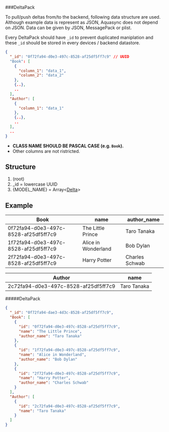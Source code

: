 ###DeltaPack

To pull/push deltas from/to the backend, following data structure are used. Although example data is represent as JSON, Aquasync does not depend on JSON. Data can be given by JSON, MessagePack or plist.

Every DeltaPack should have `_id` to prevent duplicated maniplation and these `_id` should be stored in every devices / backend datastore.

```json
{
  "_id": "0f72fa94-d0e3-497c-8528-af25df5ff7c9" // UUID
  "Book": [
    {
      "column_1": "data_1",
      "column_2": "data_2"
    },
    {..},
    ..
  ],
  "Author": [
    {
      "column_1": "data_1"
    },
    {..},
    ..
  ],
  ..
}
```

- **CLASS NAME SHOULD BE PASCAL CASE (e.g. `Book`).**
- Other columns are not ristricted.

Structure
---

1. (root)
  1. _id = lowercase UUID
  2. {MODEL_NAME} = Array<[Delta](https://github.com/AQAquamarine/aquasync-protocol/blob/master/delta.md)>

Example
---

|Book                                |name               |author_name   |
|------------------------------------|-------------------|--------------|
|0f72fa94-d0e3-497c-8528-af25df5ff7c9|The Little Prince  |Taro Tanaka   |
|1f72fa94-d0e3-497c-8528-af25df5ff7c9|Alice in Wonderland|Bob Dylan     |
|2f72fa94-d0e3-497c-8528-af25df5ff7c9|Harry Potter       |Charles Schwab|

|Author                              |name          |
|------------------------------------|--------------|
|2c72fa94-d0e3-497c-8528-af25df5ff7c9|Taro Tanaka   |

#####DeltaPack

```json
{
  "_id": "0f72fa94-dae3-4d3c-8528-af25df5ff7c9",
  "Book": [
    {
      "id": "0f72fa94-d0e3-497c-8528-af25df5ff7c9",
      "name": "The Little Prince",
      "author_name": "Taro Tanaka"
    },
    {
      "id": "1f72fa94-d0e3-497c-8528-af25df5ff7c9",
      "name": "Alice in Wonderland",
      "author_name": "Bob Dylan"
    },
    {
      "id": "2f72fa94-d0e3-497c-8528-af25df5ff7c9",
      "name": "Harry Potter",
      "author_name": "Charles Schwab"
    }
  ],
  "Author": [
    {
      "id": "2c72fa94-d0e3-497c-8528-af25df5ff7c9",
      "name": "Taro Tanaka"
    }
  ]
}
```
